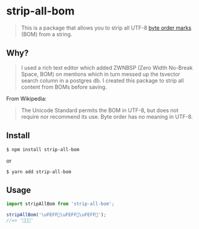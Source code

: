 # strip-all-bom

> This is a package that allows you to strip all UTF-8 [byte order marks](https://en.wikipedia.org/wiki/Byte_order_mark#UTF-8) (BOM) from a string.

## Why?

> I used a rich text editor which added ZWNBSP (Zero Width No-Break Space, BOM) on mentions which in turn messed up the tsvector search column in a postgres db. I created this package to strip all content from BOMs before saving.

From Wikipedia:

> The Unicode Standard permits the BOM in UTF-8, but does not require nor recommend its use. Byte order has no meaning in UTF-8.

## Install

```
$ npm install strip-all-bom
```

or

```
$ yarn add strip-all-bom
```

## Usage

```ts
import stripAllBom from 'strip-all-bom';

stripAllBom('\uFEFF🙈\uFEFF🙉\uFEFF🙊');
//=> '🙈🙉🙊'
```
